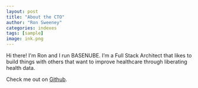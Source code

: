 ```yaml
---
layout: post
title: "About the CTO"
author: "Ron Sweeney"
categories: indexes
tags: [sample]
image: ink.png
---
```


Hi there! I'm Ron and I run BASENUBE.  I’m a Full Stack Architect that likes to build things with others that want to improve healthcare through liberating health data.  

Check me out on <a href="http://github.com/sween" target="_blank">Github</a>.


